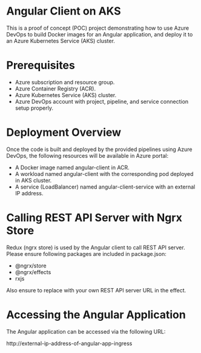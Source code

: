 # Angular Client on AKS
This is a proof of concept (POC) project demonstrating how to use Azure DevOps to build Docker images for an Angular application,  and deploy it  to an Azure Kubernetes Service (AKS) cluster.

# Prerequisites
- Azure subscription and resource group.
- Azure Container Registry (ACR).
- Azure Kubernetes Service (AKS) cluster.
- Azure DevOps account with project, pipeline, and service connection setup properly.

# Deployment Overview
Once the code is built and deployed by the provided pipelines using Azure DevOps, the following resources will be available in Azure portal:

- A Docker image named angular-client in ACR.
- A workload named angular-client with the corresponding pod deployed in  AKS cluster.
- A service (LoadBalancer) named angular-client-service with an external IP address.

# Calling REST API Server with Ngrx Store
Redux (ngrx store) is used by the Angular client to call REST API server.  Please ensure following packages are included in package.json:
- @ngrx/store
- @ngrx/effects
- rxjs
  
Also ensure to replace with your own REST API server URL in the effect.


# Accessing the Angular Application
The Angular application can be accessed via the following URL:

http://external-ip-address-of-angular-app-ingress
